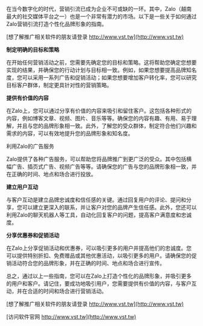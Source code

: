 在当今数字化的时代，营销引流已成为企业不可或缺的一环。其中，Zalo（越南最大的社交媒体平台之一）也是一个非常有潜力的市场。以下是一些关于如何通过Zalo营销引流打造个性化品牌形象的指南。

[想了解推广相关软件的朋友请登录 http://www.vst.tw](http://www.vst.tw)

**制定明确的目标和策略**

在开始任何营销活动之前，您需要先确定您的目标和策略。这将帮助您确定您想要实现的结果，并确保您的行动计划与目标相一致。例如，如果您想要提高品牌知名度，您可以采用一系列广告和促销活动；如果您想要增加客户转化率，您可以研究目标客户群体，制定更具针对性的营销策略。

**提供有价值的内容**

在Zalo上，您可以通过分享有价值的内容来吸引和留住客户。这包括各种形式的内容，例如博客文章、视频、图片、音乐等等。确保您的内容有趣、有用、易于理解，并且与您的品牌形象相一致。此外，了解您的受众群体，制定符合他们兴趣和需求的内容，可以有效地提升您的品牌形象和知名度。

利用Zalo的广告服务

Zalo提供了各种广告服务，可以帮助您将品牌推广到更广泛的受众。其中包括横幅广告、插页式广告、视频广告等等。请确保您的广告与您的品牌形象相一致，并在正确的时间、地点和场合进行投放。

**建立用户互动**

与客户互动是建立品牌忠诚度和信任感的关键。通过回复用户的评论、提问和分享，您可以建立更深入的联系，并让客户对您的品牌产生信任感。此外，您还可以利用Zalo的聊天机器人等工具，自动化回复客户的问题，提高客户满意度和忠诚度。

**分享优惠券和促销活动**

在Zalo上分享促销活动和优惠券，可以吸引更多的用户并提高他们的忠诚度。您可以提供特别折扣、免费赠品或其他优惠活动，以吸引更多的用户。请确保您的促销活动符合您的品牌形象，并在正确的时间、地点和场合进行宣传。

总之，通过以上一些指南，您可以在Zalo上打造个性化的品牌形象，并吸引更多的用户和客户。请记住，要成功地吸引用户，您需要提供有价值的内容，与客户互动，并在合适的时间和场合进行营销活动。

[想了解推广相关软件的朋友请登录 http://www.vst.tw](http://www.vst.tw)


[访问软件官网 http://www.vst.tw](http://www.vst.tw)
